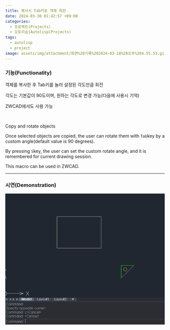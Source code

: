 ```yaml
---
title: 복사시 Tab키로 객체 회전
date: 2024-03-30 01:42:57 +09:00
categories:
  - 프로젝트(Projects)
  - 오토리습|Autolisp(Projects)
tags:
  - autolisp
  - project
image: assets/img/attachment/화면%20기록%202024-03-18%20오후%204.55.53.gif
---
```

### 기능(Functionality)
객체를 복사한 후 Tab키를 눌러 설정된 각도만큼 회전

각도는 기본값이 90도이며, 원하는 각도로 변경 가능(다음에 사용시 기억)

ZWCAD에서도 사용 가능


<br>

Copy and rotate objects

Once selected objects are copied, the user can rotate them with `Tab`key by a custom angle(default value is 90 degrees).

By pressing `S`key, the user can set the custom rotate angle, and it is remembered for current drawing session.

This macro can be used in ZWCAD.
<br>
<hr>

### 시연(Demonstration)

![](assets/img/attachment/화면%20기록%202024-03-18%20오후%204.55.53.gif)
